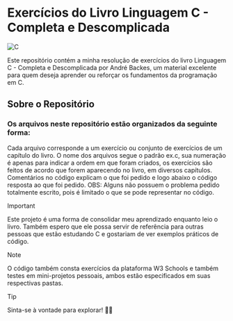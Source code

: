 # Exercícios do Livro Linguagem C - Completa e Descomplicada
![C](https://img.shields.io/badge/c-%2300599C.svg?style=for-the-badge&logo=c&logoColor=white)

Este repositório contém a minha resolução de exercícios do livro Linguagem C - Completa e Descomplicada por André Backes, um material excelente para quem deseja aprender ou reforçar os fundamentos da programação em C.

<h2>Sobre o Repositório</h2>

<h3>Os arquivos neste repositório estão organizados da seguinte forma:</h3>

Cada arquivo corresponde a um exercício ou conjunto de exercícios de um capítulo do livro.
O nome dos arquivos segue o padrão ex.c, sua numeração é apenas para indicar a ordem em que foram criados, os exercícios são feitos de acordo que forem aparecendo no livro, em diversos capítulos.
Comentários no código explicam o que foi pedido e logo abaixo o código resposta ao que foi pedido. OBS: Alguns não possuem o problema pedido totalmente escrito, pois é limitado o que se pode representar no código.

> [!IMPORTANT]
> Este projeto é uma forma de consolidar meu aprendizado enquanto leio o livro. Também espero que ele possa servir de referência para outras pessoas que estão estudando C e gostariam de ver exemplos práticos de código.

> [!NOTE]
>  O código também consta exercícios da plataforma W3 Schools e também testes em mini-projetos pessoais, ambos estão especificados em suas respectivas pastas.</b>

> [!TIP]
> Sinta-se à vontade para explorar! 👋😄
